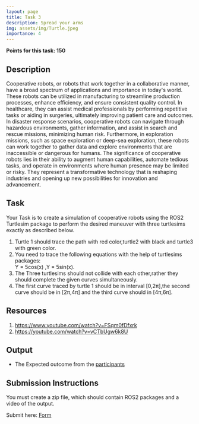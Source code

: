 ```yaml
---
layout: page
title: Task 3
description: Spread your arms
img: assets/img/Turtle.jpeg
importance: 4
---
```



**Points for this task: 150**

## Description
   
Cooperative robots, or robots that work together in a collaborative manner, have a broad spectrum of applications and importance in today's world. These robots can be utilized in manufacturing to streamline production processes, enhance efficiency, and ensure consistent quality control. In healthcare, they can assist medical professionals by performing repetitive tasks or aiding in surgeries, ultimately improving patient care and outcomes. In disaster response scenarios, cooperative robots can navigate through hazardous environments, gather information, and assist in search and rescue missions, minimizing human risk. Furthermore, in exploration missions, such as space exploration or deep-sea exploration, these robots can work together to gather data and explore environments that are inaccessible or dangerous for humans. The significance of cooperative robots lies in their ability to augment human capabilities, automate tedious tasks, and operate in environments where human presence may be limited or risky. They represent a transformative technology that is reshaping industries and opening up new possibilities for innovation and advancement.

## Task 
Your Task is to create a simulation of cooperative robots using the ROS2 Turtlesim package to perform the desired maneuver with three turtlesims exactly as described below.
   1. Turtle 1 should trace the path with red color,turtle2 with black and turtle3 with green color. 
   2. You need to trace the following equations with the help of turtlesims packages:  
       Y = 5cos(x) ,Y = 5sin(x).
   3. The Three turtlesims should not collide with each other,rather they should complete the given curves simultaneously.
   4. The first curve traced by turtle 1 should be in interval [0,2π],the second curve should be in [2π,4π] and the third  curve should in [4π,6π].   

## Resources 
   1.  https://www.youtube.com/watch?v=FSqm0fDfxrk 
   2.  https://youtube.com/watch?v=vCTbUgw6k8U 
   
## Output

- The Expected outcome from the [participants](https://drive.google.com/file/d/1jrLqTNEzDeJVSDUUDwlSl8cCd58OWH5i/view?usp=drive_link)


## Submission Instructions

You must create a zip file, which should contain ROS2 packages and a video of the output.

Submit here: [Form](https://docs.google.com/forms/d/e/1FAIpQLSeN75r52XR__EygmgdJs-Qk_QdLklyXkVVT5qN515LGiIir3w/viewform?usp=sf_link)
